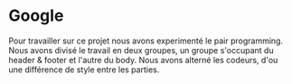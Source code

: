 # Google

Pour travailler sur ce projet nous avons experimenté le pair programming. Nous avons divisé le travail en deux groupes, un groupe s'occupant du header & footer et l'autre du body.
Nous avons alterné les codeurs, d'ou une différence de style entre les parties.
